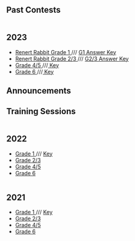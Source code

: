 
  <h2> Past Contests </h2>
<div class="row">
  <div class="column">
       <h2> 2023</h2>
    <p>
      <ul>
                <li> <a href="renertrabbit/2023 Renert Rabbit Gr1.pdf"> Renert Rabbit Grade 1 </a>/// <a href="2023 Renert Rabbit Gr1 SOLUTIONS.pdf"> G1 Answer Key</a>  </li>
        <li> <a href="renertrabbit/2023 Renert Rabbit Gr2-3.pdf"> Renert Rabbit Grade 2/3 </a> /// <a href="2023 Renert Rabbit Gr2-3 SOLUTIONS.pdf"> G2/3 Answer Key </a>  </li>
        <li> <a href="renertrabbit/2023 Renert Rabbit Gr4-5.pdf"> Grade 4/5 </a>  ///<a href="2023 Renert Rabbit Gr4-5 SOLUTIONS.pdf"> Key </a>  </li>
         <li> <a href="renertrabbit/2023 Renert Rabbit Gr6.pdf"> Grade 6 </a>  ///<a href="2023 Renert Rabbit Gr6 SOLUTIONS.pdf"> Key </a>  </li>
             </ul> 
    </p>
  <p><h2>Announcements</h2></p>
  <p><h2>Training Sessions</h2></p>
  </div>
  <div class="column">
    <h2> 2022 </h2>
   <p>
      <ul>
                <li> <a href="https://vchan2.github.io"> Grade 1 </a> /// <a href="https://vchan2.github.io"> Key </a>  </li>
        <li> <a href="https://vchan2.github.io"> Grade 2/3 </a>  </li>
        <li> <a href="https://MerrickMath.github.io"> Grade 4/5 </a>  </li>
         <li> <a href="https://MerrickMath.github.io"> Grade 6 </a>  </li>
             </ul> 
    </p>
      </div>

<div class="column">
    <h2> 2021 </h2>
   <p>
      <ul>
                <li> <a href="https://vchan2.github.io"> Grade 1 </a> /// <a href="https://vchan2.github.io"> Key </a>  </li>
        <li> <a href="https://vchan2.github.io"> Grade 2/3 </a>  </li>
        <li> <a href="https://MerrickMath.github.io"> Grade 4/5 </a>  </li>
         <li> <a href="https://MerrickMath.github.io"> Grade 6 </a>  </li>
             </ul> 
    </p>
      </div>
